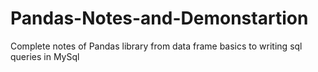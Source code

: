 # Pandas-Notes-and-Demonstartion
Complete notes of Pandas library from data frame basics to writing sql queries in MySql

